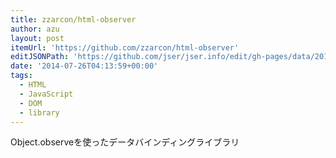 ```yaml
---
title: zzarcon/html-observer
author: azu
layout: post
itemUrl: 'https://github.com/zzarcon/html-observer'
editJSONPath: 'https://github.com/jser/jser.info/edit/gh-pages/data/2014/07/index.json'
date: '2014-07-26T04:13:59+00:00'
tags:
  - HTML
  - JavaScript
  - DOM
  - library
---
```

Object.observeを使ったデータバインディングライブラリ
